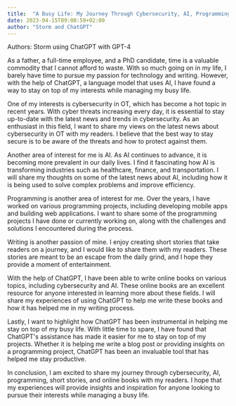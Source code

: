 ```yaml
---
title:  "A Busy Life: My Journey Through Cybersecurity, AI, Programming, Short Stories, and Online Books with ChatGPT"
date: 2023-04-15T09:00:59+02:00
author: "Storm and ChatGPT"
---
```


Authors: Storm using ChatGPT with GPT-4

As a father, a full-time employee, and a PhD candidate, time is a valuable commodity that I cannot afford to waste. With so much going on in my life, I barely have time to pursue my passion for technology and writing. However, with the help of ChatGPT, a language model that uses AI, I have found a way to stay on top of my interests while managing my busy life.

One of my interests is cybersecurity in OT, which has become a hot topic in recent years. With cyber threats increasing every day, it is essential to stay up-to-date with the latest news and trends in cybersecurity. As an enthusiast in this field, I want to share my views on the latest news about cybersecurity in OT with my readers. I believe that the best way to stay secure is to be aware of the threats and how to protect against them.

Another area of interest for me is AI. As AI continues to advance, it is becoming more prevalent in our daily lives. I find it fascinating how AI is transforming industries such as healthcare, finance, and transportation. I will share my thoughts on some of the latest news about AI, including how it is being used to solve complex problems and improve efficiency.

Programming is another area of interest for me. Over the years, I have worked on various programming projects, including developing mobile apps and building web applications. I want to share some of the programming projects I have done or currently working on, along with the challenges and solutions I encountered during the process.

Writing is another passion of mine. I enjoy creating short stories that take readers on a journey, and I would like to share them with my readers. These stories are meant to be an escape from the daily grind, and I hope they provide a moment of entertainment.

With the help of ChatGPT, I have been able to write online books on various topics, including cybersecurity and AI. These online books are an excellent resource for anyone interested in learning more about these fields. I will share my experiences of using ChatGPT to help me write these books and how it has helped me in my writing process.

Lastly, I want to highlight how ChatGPT has been instrumental in helping me stay on top of my busy life. With little time to spare, I have found that ChatGPT's assistance has made it easier for me to stay on top of my projects. Whether it is helping me write a blog post or providing insights on a programming project, ChatGPT has been an invaluable tool that has helped me stay productive.

In conclusion, I am excited to share my journey through cybersecurity, AI, programming, short stories, and online books with my readers. I hope that my experiences will provide insights and inspiration for anyone looking to pursue their interests while managing a busy life.